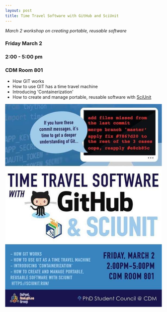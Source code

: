 ```yaml
---
layout: post
title: Time Travel Software with GitHub and SciUnit
---
```


*March 2 workshop on creating portable, reusable software*  

### Friday March 2 ###

### 2:00 - 5:00 pm ###

### CDM Room 801 ###

- How GIT works
- How to use GIT has a time travel machine
- Introducing 'Containerization'
- How to create and manage portable, reusable software with [SciUnit](https://sciunit.run/)

![flyer](/images/time_travel2.jpg)
